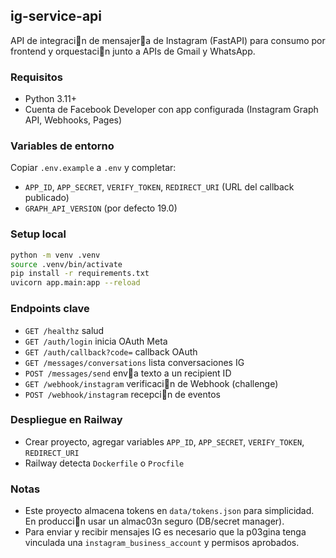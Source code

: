 ## ig-service-api

API de integracin de mensajera de Instagram (FastAPI) para consumo por frontend y orquestacin junto a APIs de Gmail y WhatsApp.

### Requisitos
- Python 3.11+
- Cuenta de Facebook Developer con app configurada (Instagram Graph API, Webhooks, Pages)

### Variables de entorno
Copiar `.env.example` a `.env` y completar:
- `APP_ID`, `APP_SECRET`, `VERIFY_TOKEN`, `REDIRECT_URI` (URL del callback publicado)
- `GRAPH_API_VERSION` (por defecto 19.0)

### Setup local
```bash
python -m venv .venv
source .venv/bin/activate
pip install -r requirements.txt
uvicorn app.main:app --reload
```

### Endpoints clave
- `GET /healthz` salud
- `GET /auth/login` inicia OAuth Meta
- `GET /auth/callback?code=` callback OAuth
- `GET /messages/conversations` lista conversaciones IG
- `POST /messages/send` enva texto a un recipient ID
- `GET /webhook/instagram` verificacin de Webhook (challenge)
- `POST /webhook/instagram` recepcin de eventos

### Despliegue en Railway
- Crear proyecto, agregar variables `APP_ID`, `APP_SECRET`, `VERIFY_TOKEN`, `REDIRECT_URI`
- Railway detecta `Dockerfile` o `Procfile`

### Notas
- Este proyecto almacena tokens en `data/tokens.json` para simplicidad. En produccin usar un almac 03n seguro (DB/secret manager).
- Para enviar y recibir mensajes IG es necesario que la p 03gina tenga vinculada una `instagram_business_account` y permisos aprobados.


